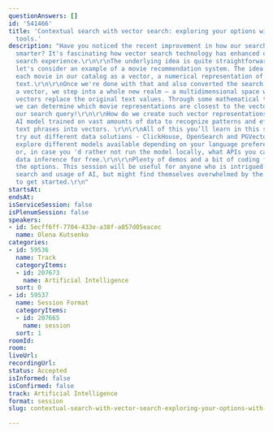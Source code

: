 ```yaml
---
questionAnswers: []
id: '541466'
title: 'Contextual search with vector search: exploring your options with open source
  tools.'
description: "Have you noticed the recent improvement in how our searches have become
  smarter? It's fascinating how vector search technology has enhanced our contextual
  search experience.\r\n\r\nThe underlying idea is quite straightforward. For example,
  let's consider an example of a movie recommendation system. The idea is to represent
  each movie in our catalog as a vector, a numerical representation of a piece of
  text.\r\n\r\nOnce we're done with that and also converted the search phrase into
  a vector, we step into a whole new realm — a multidimensional space where these
  vectors replace the original text values. Through some mathematical techniques,
  we can determine which movie representations are closest to the vector representing
  our search query!\r\n\r\nHow do we create such vector representations? We need an
  AI model trained on vast amounts of data to recognize patterns and effectively convert
  text phrases into vectors. \r\n\r\nAll of this you’ll learn in this session. We'll
  try out different data solutions - ClickHouse, OpenSearch and PGVector. We'll also
  explore different models available depending on your language preference and skills,
  or, in case you 'd rather not run the model locally, what APIs you can use to do
  data inference for free.\r\n\r\nPlenty of demos and a bit of coding for each of
  the options. This session will be useful for anyone who is intrigued by contextual
  search and usage of AI, but might find themselves overwhelmed by the complexities
  to get started.\r\n"
startsAt: 
endsAt: 
isServiceSession: false
isPlenumSession: false
speakers:
- id: 5ecff6ff-7704-433e-a38f-a057d05eacec
  name: Olena Kutsenko
categories:
- id: 59536
  name: Track
  categoryItems:
  - id: 207673
    name: Artificial Intelligence
  sort: 0
- id: 59537
  name: Session Format
  categoryItems:
  - id: 207665
    name: session
  sort: 1
roomId: 
room: 
liveUrl: 
recordingUrl: 
status: Accepted
isInformed: false
isConfirmed: false
track: Artificial Intelligence
format: session
slug: contextual-search-with-vector-search-exploring-your-options-with-open-source-tools

---
```

